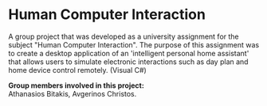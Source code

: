 # Human Computer Interaction

A group project that was developed as a university assignment for the subject "Human Computer Interaction".
The purpose of this assignment was to create a desktop application of an 'intelligent personal home assistant' that allows
users to simulate electronic interactions such as day plan and home device control remotely. (Visual C#)

**Group members involved in this project:**<br>
Athanasios Bitakis, Avgerinos Christos.
